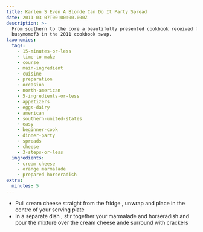 ```yaml
---
title: Karlen S Even A Blonde Can Do It Party Spread
date: 2011-03-07T00:00:00.000Z
description: >-
  From southern to the core a beautifully presented cookbook received from
  busymomof3 in the 2011 cookbook swap.
taxonomies:
  tags:
    - 15-minutes-or-less
    - time-to-make
    - course
    - main-ingredient
    - cuisine
    - preparation
    - occasion
    - north-american
    - 5-ingredients-or-less
    - appetizers
    - eggs-dairy
    - american
    - southern-united-states
    - easy
    - beginner-cook
    - dinner-party
    - spreads
    - cheese
    - 3-steps-or-less
  ingredients:
    - cream cheese
    - orange marmalade
    - prepared horseradish
extra:
  minutes: 5
---
```

 - Pull cream cheese straight from the fridge , unwrap and place in the centre of your serving plate
 - In a separate dish , stir together your marmalade and horseradish and pour the mixture over the cream cheese ande surround with crackers
